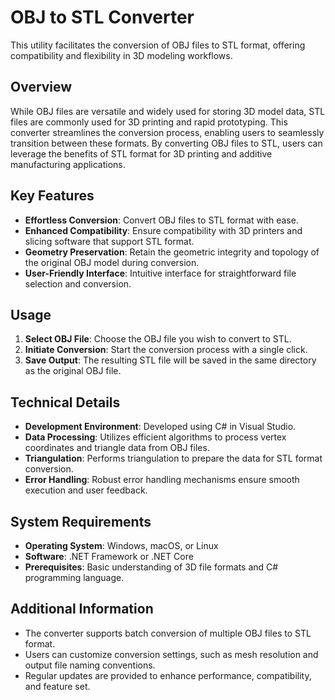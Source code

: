 # OBJ to STL Converter

This utility facilitates the conversion of OBJ files to STL format, offering compatibility and flexibility in 3D modeling workflows.

## Overview

While OBJ files are versatile and widely used for storing 3D model data, STL files are commonly used for 3D printing and rapid prototyping. This converter streamlines the conversion process, enabling users to seamlessly transition between these formats. By converting OBJ files to STL, users can leverage the benefits of STL format for 3D printing and additive manufacturing applications.

## Key Features

- **Effortless Conversion**: Convert OBJ files to STL format with ease.
- **Enhanced Compatibility**: Ensure compatibility with 3D printers and slicing software that support STL format.
- **Geometry Preservation**: Retain the geometric integrity and topology of the original OBJ model during conversion.
- **User-Friendly Interface**: Intuitive interface for straightforward file selection and conversion.

## Usage

1. **Select OBJ File**: Choose the OBJ file you wish to convert to STL.
2. **Initiate Conversion**: Start the conversion process with a single click.
3. **Save Output**: The resulting STL file will be saved in the same directory as the original OBJ file.

## Technical Details

- **Development Environment**: Developed using C# in Visual Studio.
- **Data Processing**: Utilizes efficient algorithms to process vertex coordinates and triangle data from OBJ files.
- **Triangulation**: Performs triangulation to prepare the data for STL format conversion.
- **Error Handling**: Robust error handling mechanisms ensure smooth execution and user feedback.

## System Requirements

- **Operating System**: Windows, macOS, or Linux
- **Software**: .NET Framework or .NET Core
- **Prerequisites**: Basic understanding of 3D file formats and C# programming language.

## Additional Information

- The converter supports batch conversion of multiple OBJ files to STL format.
- Users can customize conversion settings, such as mesh resolution and output file naming conventions.
- Regular updates are provided to enhance performance, compatibility, and feature set.

